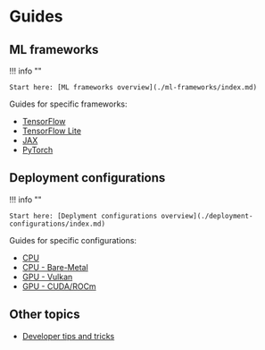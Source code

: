 # Guides

## ML frameworks

!!! info ""

    Start here: [ML frameworks overview](./ml-frameworks/index.md)

Guides for specific frameworks:

* [TensorFlow](./ml-frameworks/tensorflow.md)
* [TensorFlow Lite](./ml-frameworks/tflite.md)
* [JAX](./ml-frameworks/jax.md)
* [PyTorch](./ml-frameworks/pytorch.md)

## Deployment configurations

!!! info ""

    Start here: [Deplyment configurations overview](./deployment-configurations/index.md)

Guides for specific configurations:

* [CPU](./deployment-configurations/cpu.md)
* [CPU - Bare-Metal](./deployment-configurations/bare-metal.md)
* [GPU - Vulkan](./deployment-configurations/gpu-vulkan.md)
* [GPU - CUDA/ROCm](./deployment-configurations/gpu-cuda-rocm.md)

## Other topics

* [Developer tips and tricks](./developer-tips.md)
